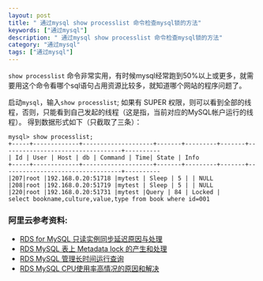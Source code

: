 ```yaml
---
layout: post
title: " 通过mysql show processlist 命令检查mysql锁的方法"
keywords: ["通过mysql"]
description: " 通过mysql show processlist 命令检查mysql锁的方法"
category: "通过mysql"
tags: ["通过mysql"]
---
```


`show processlist` 命令非常实用，有时候mysql经常跑到50%以上或更多，就需要用这个命令看哪个sql语句占用资源比较多，就知道哪个网站的程序问题了。


启动`mysql`，输入`show processlist`; 
如果有 SUPER 权限，则可以看到全部的线程，否则，只能看到自己发起的线程（这是指，当前对应的MySQL帐户运行的线程）。 
得到数据形式如下（只截取了三条）： 

```
mysql> show processlist; 
+-----+-------------+--------------------+-------+---------+-------+----------------------------------+---------- 
| Id | User | Host | db | Command | Time| State | Info 
+-----+-------------+--------------------+-------+---------+-------+----------------------------------+---------- 
|207|root |192.168.0.20:51718 |mytest | Sleep | 5 | | NULL 
|208|root |192.168.0.20:51719 |mytest | Sleep | 5 | | NULL 
|220|root |192.168.0.20:51731 |mytest |Query | 84 | Locked | 
select bookname,culture,value,type from book where id=001 
```


### 阿里云参考资料:

* [RDS for MySQL 只读实例同步延迟原因与处理](https://help.aliyun.com/knowledge_detail/41767.html)
* [RDS MySQL 表上 Metadata lock 的产生和处理](https://help.aliyun.com/knowledge_detail/41723.html)
* [RDS MySQL 管理长时间运行查询](https://help.aliyun.com/knowledge_detail/41735.html)
* [RDS MySQL CPU使用率高情况的原因和解决](https://help.aliyun.com/knowledge_detail/41715.html)
